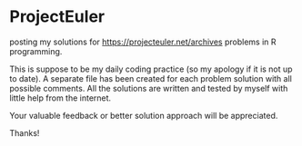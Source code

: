 # ProjectEuler
posting my solutions for https://projecteuler.net/archives problems in R programming.

This is suppose to be my daily coding practice (so my apology if it is not up to date). A separate file has been created for each problem solution with all possible comments. 
All the solutions are written and tested by myself with little help from the internet.

Your valuable feedback or better solution approach will be appreciated.

Thanks!

